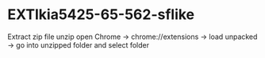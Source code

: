 # EXTlkia5425-65-562-sflike
Extract zip file
unzip
open Chrome -> chrome://extensions -> load unpacked -> go into unzipped folder and select folder 
